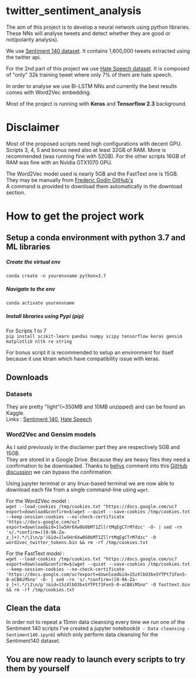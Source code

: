 # twitter_sentiment_analysis
The aim of this project is to develop a neural network using python libraries.  
These NNs will analyse tweets and detect whether they are good or not(polarity analysis).

We use [Sentiment 140 dataset](https://www.kaggle.com/kazanova/sentiment140). It contains 1,600,000 tweets extracted using the twitter api.

For the 2nd part of this project we use [Hate Speech dataset](https://www.kaggle.com/arkhoshghalb/twitter-sentiment-analysis-hatred-speech). It is composed of "only" 32k training tweet where only 7% of them are hate speech.

In order to analyse we use Bi-LSTM NNs and currently the best results comes with Word2Vec embedding.

Most of the project is running with **Keras** and **Tensorflow 2.3** background.  

# Disclaimer
Most of the proposed scripts need high configurations with decent GPU.  
Scripts 3, 4, 5 and bonus need also at least 32GB of RAM. More is recommended (was running fine with 52GB). For the other scripts 16GB of RAM was fine with an Nvidia GTX1070 GPU.  

The Word2Vec model used is nearly 5GB and the FastText one is 15GB. They may be manually from [Frederic Godin GitHub's](https://github.com/FredericGodin/TwitterEmbeddings)  
A command is provided to download them automatically in the download section.

# How to get the project work
## Setup a conda environment with python 3.7 and ML libraries
##### Create the virtual env
`conda create -n yourenvname python=3.7`

##### Navigate to the env
`conda activate yourenvname`

##### Install libraries using Pypi (pip)  
For Scripts 1 to 7  
`pip install scikit-learn pandas numpy scipy tensorflow keras gensim matplotlib nltk re string`

For bonus script it is recommended to setup an environment for itself because it use ktrain which have compatibility issue with keras.  

## Downloads
### Datasets
They are pretty "light"(~350MB and 10MB unzipped) and can be found an Kaggle.  
Links : [Sentiment 140](https://www.kaggle.com/kazanova/sentiment140), [Hate Speech](https://www.kaggle.com/arkhoshghalb/twitter-sentiment-analysis-hatred-speech)  
  
### Word2Vec and Gensim models
As I said previously in the disclaimer part they are respectively 5GB and 15GB.  
They are stored in a Google Drive. Because they are heavy files they need a confirmation to be downloaded.
Thanks to [beliys](https://github.com/beliys) comment into this [GitHub discussion](https://gist.github.com/iamtekeste/3cdfd0366ebfd2c0d805#gistcomment-2316906) we can bypass the confirmation.

Using jupyter terminal or any linux-based terminal we are now able to download each file from a single command-line using `wget`.  

For the Word2Vec model :  
`wget --load-cookies /tmp/cookies.txt "https://docs.google.com/uc?export=download&confirm=$(wget --quiet --save-cookies /tmp/cookies.txt --keep-session-cookies --no-check-certificate 'https://docs.google.com/uc?export=download&id=1lw5Hr6Xw0G0bMT1ZllrtMqEgCTrM7dzc' -O- | sed -rn 's/.*confirm=([0-9A-Za-z_]+).*/\1\n/p')&id=1lw5Hr6Xw0G0bMT1ZllrtMqEgCTrM7dzc" -O word2vec_twitter_tokens.bin && rm -rf /tmp/cookies.txt`

For the FastText model :  
`wget --load-cookies /tmp/cookies.txt "https://docs.google.com/uc?export=download&confirm=$(wget --quiet --save-cookies /tmp/cookies.txt --keep-session-cookies --no-check-certificate 'https://docs.google.com/uc?export=download&id=15zXlbO3bxSYTPt71Fon5-0-oCB8iMSno' -O- | sed -rn 's/.*confirm=([0-9A-Za-z_]+).*/\1\n/p')&id=15zXlbO3bxSYTPt71Fon5-0-oCB8iMSno" -O fasttext.bin && rm -rf /tmp/cookies.txt`

## Clean the data
In order not to repeat a 15min data cleansing every time we run one of the Sentiment 140 scripts I've created a jupyter notebook(`0 - Data cleansing - Sentiment140.ipynb`) which only perform data cleansing for the Sentiment140 dataset.

## You are now ready to launch every scripts to try them by yourself

